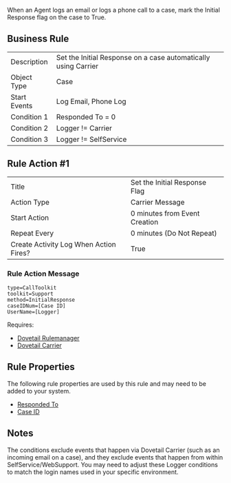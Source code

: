 When an Agent logs an email or logs a phone call to a case, mark the Initial Response flag on the case to True. 

## Business Rule

|  |  |
| ------------- | ------------- |
| Description  | Set the Initial Response on a case automatically using Carrier  |
| Object Type  | Case  |
| Start Events| Log Email, Phone Log
| Condition 1 | Responded To = 0
| Condition 2 |Logger != Carrier
| Condition 3 |Logger != SelfService

## Rule Action #1
|  |  |
| ------------- | ------------- |
| Title	| Set the Initial Response Flag
| Action Type	| Carrier Message
| Start Action	| 0 minutes from Event Creation
| Repeat Every	| 0 minutes (Do Not Repeat)
| Create Activity Log When Action Fires?	| True

### Rule Action Message	
```
type=CallToolkit
toolkit=Support
method=InitialResponse
caseIDNum=[Case ID]
UserName=[Logger]
```
Requires:
* [Dovetail Rulemanager](https://support.dovetailsoftware.com/selfservice/products/show/RuleManager)
* [Dovetail Carrier](https://support.dovetailsoftware.com/selfservice/products/show/Dovetail%20Carrier)

## Rule Properties
The following rule properties are used by this rule and may need to be added to your system. 
* [Responded To](https://github.com/gsherman/BusinessRuleRecipes/wiki/Responded-To-Rule-Property)
* [Case ID](https://github.com/gsherman/BusinessRuleRecipes/wiki/Case-ID-Rule-Property)

## Notes
The conditions exclude events that happen via Dovetail Carrier (such as an incoming email on a case), and they exclude events that happen from within SelfService/WebSupport. You may need to adjust these Logger conditions to match the login names used in your specific environment. 


